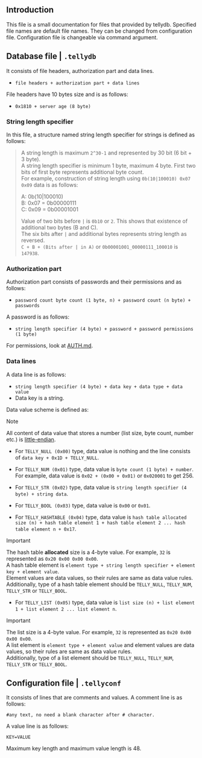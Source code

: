 ## Introduction
This file is a small documentation for files that provided by tellydb. Specified file names are default file names.
They can be changed from configuration file. Configuration file is changeable via command argument.

## Database file | `.tellydb`
It consists of file headers, authorization part and data lines.
* `file headers + authorization part + data lines`

File headers have 10 bytes size and is as follows:
* `0x1810 + server age (8 byte)`

### String length specifier
In this file, a structure named string length specifier for strings is defined as follows:
> A string length is maximum `2^30-1` and represented by 30 bit (6 bit + 3 byte).  
> A string length specifier is minimum 1 byte, maximum 4 byte. First two bits of first byte represents additional byte count.  
> For example, construction of string length using `0b(10|100010) 0x07 0x09` data is as follows:
>  
> A: 0b(10|100010)  
> B: 0x07 = 0b00000111  
> C: 0x09 = 0b00001001
>  
> Value of two bits before `|` is `0b10` or `2`. This shows that existence of additional two bytes (B and C).  
> The six bits after `|` and additional bytes represents string length as reversed.  
> `C + B + (Bits after | in A)` or `0b00001001_00000111_100010` is `147938`.

### Authorization part
Authorization part consists of passwords and their permissions and as follows:
* `password count byte count (1 byte, n) + password count (n byte) + passwords`

A password is as follows:
* `string length specifier (4 byte) + password + password permissions (1 byte)`

For permissions, look at [AUTH.md](./AUTH.md).

### Data lines
A data line is as follows:
* `string length specifier (4 byte) + data key + data type + data value`
* Data key is a string.

Data value scheme is defined as:
> [!NOTE]
> All content of data value that stores a number (list size, byte count, number etc.) is [little-endian](https://en.wikipedia.org/wiki/Endianness).

* For `TELLY_NULL (0x00)` type, data value is nothing and the line consists of `data key + 0x1D + TELLY_NULL`.
* For `TELLY_NUM (0x01)` type, data value is `byte count (1 byte) + number`. For example, data value is `0x02 + (0x00 + 0x01)` or `0x020001` to get 256.
* For `TELLY_STR (0x02)` type, data value is `string length specifier (4 byte) + string data`.
* For `TELLY_BOOL (0x03)` type, data value is `0x00` or `0x01`.

* For `TELLY_HASHTABLE (0x04)` type, data value is `hash table allocated size (n) + hash table element 1 + hash table element 2 ... hash table element n + 0x17`.

> [!IMPORTANT]
> The hash table **allocated** size is a 4-byte value. For example, `32` is represented as `0x20 0x00 0x00 0x00`.  
> A hash table element is `element type + string length specifier + element key + element value`.  
> Element values ​​are data values, so their rules are same as data value rules.  
> Additionally, type of a hash table element should be `TELLY_NULL`, `TELLY_NUM`, `TELLY_STR` or `TELLY_BOOL`.


* For `TELLY_LIST (0x05)` type, data value is `list size (n) + list element 1 + list element 2 ... list element n`.

> [!IMPORTANT]
> The list size is a 4-byte value. For example, `32` is represented as `0x20 0x00 0x00 0x00`.  
> A list element is `element type + element value` and element values ​​are data values, so their rules are same as data value rules.  
> Additionally, type of a list element should be `TELLY_NULL`, `TELLY_NUM`, `TELLY_STR` or `TELLY_BOOL`.

## Configuration file | `.tellyconf`
It consists of lines that are comments and values. A comment line is as follows:
```
#any text, no need a blank character after # character.
```

A value line is as follows:
```
KEY=VALUE
```

Maximum key length and maximum value length is 48.
